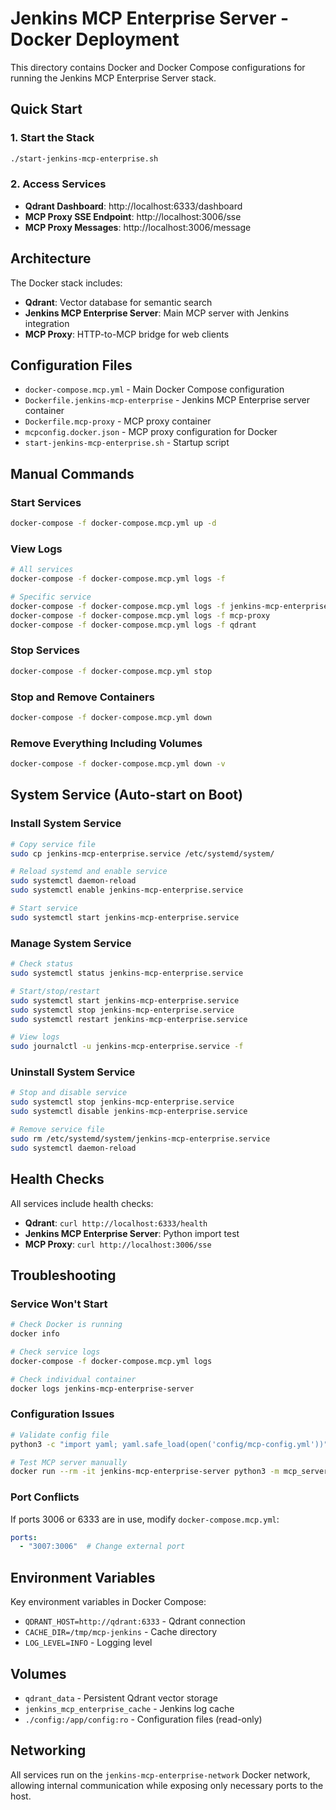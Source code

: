 # Jenkins MCP Enterprise Server - Docker Deployment

This directory contains Docker and Docker Compose configurations for running the Jenkins MCP Enterprise Server stack.

## Quick Start

### 1. Start the Stack
```bash
./start-jenkins-mcp-enterprise.sh
```

### 2. Access Services
- **Qdrant Dashboard**: http://localhost:6333/dashboard
- **MCP Proxy SSE Endpoint**: http://localhost:3006/sse
- **MCP Proxy Messages**: http://localhost:3006/message

## Architecture

The Docker stack includes:
- **Qdrant**: Vector database for semantic search
- **Jenkins MCP Enterprise Server**: Main MCP server with Jenkins integration
- **MCP Proxy**: HTTP-to-MCP bridge for web clients

## Configuration Files

- `docker-compose.mcp.yml` - Main Docker Compose configuration
- `Dockerfile.jenkins-mcp-enterprise` - Jenkins MCP Enterprise server container
- `Dockerfile.mcp-proxy` - MCP proxy container
- `mcpconfig.docker.json` - MCP proxy configuration for Docker
- `start-jenkins-mcp-enterprise.sh` - Startup script

## Manual Commands

### Start Services
```bash
docker-compose -f docker-compose.mcp.yml up -d
```

### View Logs
```bash
# All services
docker-compose -f docker-compose.mcp.yml logs -f

# Specific service
docker-compose -f docker-compose.mcp.yml logs -f jenkins-mcp-enterprise-server
docker-compose -f docker-compose.mcp.yml logs -f mcp-proxy
docker-compose -f docker-compose.mcp.yml logs -f qdrant
```

### Stop Services
```bash
docker-compose -f docker-compose.mcp.yml stop
```

### Stop and Remove Containers
```bash
docker-compose -f docker-compose.mcp.yml down
```

### Remove Everything Including Volumes
```bash
docker-compose -f docker-compose.mcp.yml down -v
```

## System Service (Auto-start on Boot)

### Install System Service
```bash
# Copy service file
sudo cp jenkins-mcp-enterprise.service /etc/systemd/system/

# Reload systemd and enable service
sudo systemctl daemon-reload
sudo systemctl enable jenkins-mcp-enterprise.service

# Start service
sudo systemctl start jenkins-mcp-enterprise.service
```

### Manage System Service
```bash
# Check status
sudo systemctl status jenkins-mcp-enterprise.service

# Start/stop/restart
sudo systemctl start jenkins-mcp-enterprise.service
sudo systemctl stop jenkins-mcp-enterprise.service
sudo systemctl restart jenkins-mcp-enterprise.service

# View logs
sudo journalctl -u jenkins-mcp-enterprise.service -f
```

### Uninstall System Service
```bash
# Stop and disable service
sudo systemctl stop jenkins-mcp-enterprise.service
sudo systemctl disable jenkins-mcp-enterprise.service

# Remove service file
sudo rm /etc/systemd/system/jenkins-mcp-enterprise.service
sudo systemctl daemon-reload
```

## Health Checks

All services include health checks:
- **Qdrant**: `curl http://localhost:6333/health`
- **Jenkins MCP Enterprise Server**: Python import test
- **MCP Proxy**: `curl http://localhost:3006/sse`

## Troubleshooting

### Service Won't Start
```bash
# Check Docker is running
docker info

# Check service logs
docker-compose -f docker-compose.mcp.yml logs

# Check individual container
docker logs jenkins-mcp-enterprise-server
```

### Configuration Issues
```bash
# Validate config file
python3 -c "import yaml; yaml.safe_load(open('config/mcp-config.yml'))"

# Test MCP server manually
docker run --rm -it jenkins-mcp-enterprise-server python3 -m mcp_server.server --help
```

### Port Conflicts
If ports 3006 or 6333 are in use, modify `docker-compose.mcp.yml`:
```yaml
ports:
  - "3007:3006"  # Change external port
```

## Environment Variables

Key environment variables in Docker Compose:
- `QDRANT_HOST=http://qdrant:6333` - Qdrant connection
- `CACHE_DIR=/tmp/mcp-jenkins` - Cache directory
- `LOG_LEVEL=INFO` - Logging level

## Volumes

- `qdrant_data` - Persistent Qdrant vector storage
- `jenkins_mcp_enterprise_cache` - Jenkins log cache
- `./config:/app/config:ro` - Configuration files (read-only)

## Networking

All services run on the `jenkins-mcp-enterprise-network` Docker network, allowing internal communication while exposing only necessary ports to the host.